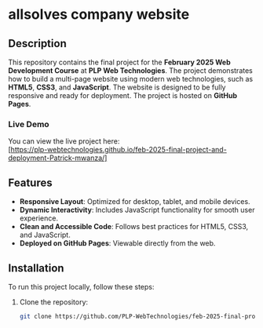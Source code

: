 # allsolves company website 

## Description

This repository contains the final project for the **February 2025 Web Development Course** at **PLP Web Technologies**. The project demonstrates how to build a multi-page website using modern web technologies, such as **HTML5**, **CSS3**, and **JavaScript**. The website is designed to be fully responsive and ready for deployment. The project is hosted on **GitHub Pages**.

### Live Demo

You can view the live project here:  
[https://plp-webtechnologies.github.io/feb-2025-final-project-and-deployment-Patrick-mwanza/]
## Features

- **Responsive Layout**: Optimized for desktop, tablet, and mobile devices.
- **Dynamic Interactivity**: Includes JavaScript functionality for smooth user experience.
- **Clean and Accessible Code**: Follows best practices for HTML5, CSS3, and JavaScript.
- **Deployed on GitHub Pages**: Viewable directly from the web.

## Installation

To run this project locally, follow these steps:

1. Clone the repository:

   ```bash
   git clone https://github.com/PLP-WebTechnologies/feb-2025-final-project-and-deployment-Patrick-mwanza.git
